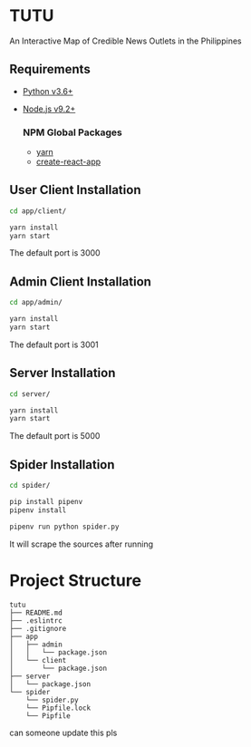 # TUTU
An Interactive Map of Credible News Outlets in the Philippines

## Requirements
* [Python v3.6+](https://www.python.org/downloads/)
* [Node.js v9.2+](https://nodejs.org/en/download/current/)

  ### NPM Global Packages
  * [yarn](https://www.npmjs.com/package/yarn)
  * [create-react-app](https://www.npmjs.com/package/create-react-app)

## User Client Installation

```sh
cd app/client/

yarn install
yarn start
```
The default port is 3000

## Admin Client Installation

```sh
cd app/admin/

yarn install
yarn start
```
The default port is 3001

## Server Installation

```sh
cd server/

yarn install
yarn start
```
The default port is 5000

## Spider Installation

```sh
cd spider/

pip install pipenv
pipenv install

pipenv run python spider.py
```
It will scrape the sources after running



# Project Structure
```
tutu
├── README.md
├── .eslintrc
├── .gitignore
├── app
│   ├── admin
│   │   └── package.json
│   └── client
│       └── package.json
├── server
│   └── package.json
└── spider
    └── spider.py
    └── Pipfile.lock
    └── Pipfile
```
can someone update this pls
